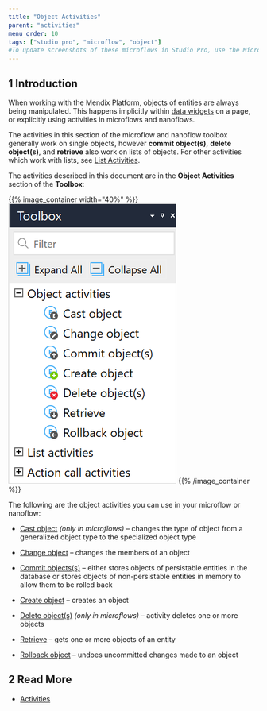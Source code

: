 ```yaml
---
title: "Object Activities"
parent: "activities"
menu_order: 10
tags: ["studio pro", "microflow", "object"]
#To update screenshots of these microflows in Studio Pro, use the Microflow Screenshots app.
---
```


## 1 Introduction

When working with the Mendix Platform, objects of entities are always being manipulated. This happens implicitly within [data widgets](data-widgets) on a page, or explicitly using activities in microflows and nanoflows.

The activities in this section of the microflow and nanoflow toolbox generally work on single objects, however **commit object(s)**, **delete object(s)**, and **retrieve** also work on lists of objects. For other activities which work with lists, see [List Activities](list-activities).

The activities described in this document are in the **Object Activities** section of the **Toolbox**:

{{% image_container width="40%" %}}
![Object activities toolbox](attachments/object-activities/object-activities-toolbox.png)
{{% /image_container %}}

The following are the object activities you can use in your microflow or nanoflow:

* [Cast object](cast-object) *(only in microflows)* – changes the type of object from a generalized object type to the specialized object type

* [Change object](change-object) – changes the members of an object

* [Commit objects(s)](committing-objects) – either stores objects of persistable entities in the database or stores objects of non-persistable entities in memory to allow them to be rolled back

* [Create object](create-object) – creates an object

* [Delete object(s)](deleting-objects) *(only in microflows)* – activity deletes one or more objects

* [Retrieve](retrieve) – gets one or more objects of an entity

* [Rollback object](rollback-object) – undoes uncommitted changes made to an object

## 2 Read More

* [Activities](activities)